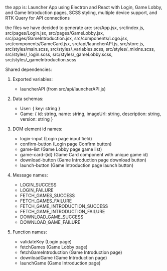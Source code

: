 the app is: Launcher App using Electron and React with Login, Game Lobby, and Game Introduction pages, SCSS styling, multiple device support, and RTK Query for API connections

the files we have decided to generate are: src/App.jsx, src/index.js, src/pages/Login.jsx, src/pages/GameLobby.jsx, src/pages/GameIntroduction.jsx, src/components/Logo.jsx, src/components/GameCard.jsx, src/api/launcherAPI.js, src/store.js, src/styles/main.scss, src/styles/_variables.scss, src/styles/_mixins.scss, src/styles/_login.scss, src/styles/_gameLobby.scss, src/styles/_gameIntroduction.scss

Shared dependencies:
1. Exported variables:
   - launcherAPI (from src/api/launcherAPI.js)

2. Data schemas:
   - User: { key: string }
   - Game: { id: string, name: string, imageUrl: string, description: string, version: string }

3. DOM element id names:
   - login-input (Login page input field)
   - confirm-button (Login page Confirm button)
   - game-list (Game Lobby page game list)
   - game-card-{id} (Game Card component with unique game id)
   - download-button (Game Introduction page download button)
   - launch-button (Game Introduction page launch button)

4. Message names:
   - LOGIN_SUCCESS
   - LOGIN_FAILURE
   - FETCH_GAMES_SUCCESS
   - FETCH_GAMES_FAILURE
   - FETCH_GAME_INTRODUCTION_SUCCESS
   - FETCH_GAME_INTRODUCTION_FAILURE
   - DOWNLOAD_GAME_SUCCESS
   - DOWNLOAD_GAME_FAILURE

5. Function names:
   - validateKey (Login page)
   - fetchGames (Game Lobby page)
   - fetchGameIntroduction (Game Introduction page)
   - downloadGame (Game Introduction page)
   - launchGame (Game Introduction page)